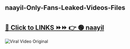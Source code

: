 
 ## naayil-Only-Fans-Leaked-Videos-Files

# <h2><a href="https://mediaupload.pro?naayil">🔗 Click to LINKS ⏩⏩ 👉 🟢 naayil </a></h2>

<a href="https://mediaupload.pro?naayil" rel="nofollow" data-target="animated-image.originalLink"><img src="https://i.ibb.co.com/xMMVF88/686577567.gif" alt="Viral Video Original" style="max-width: 100%; display: inline-block;" data-target="animated-image.originalImage"></a>
